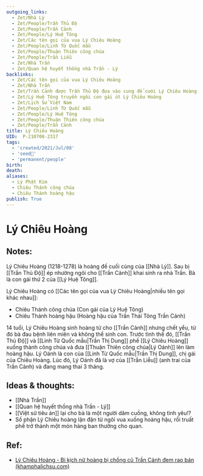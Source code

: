 ```yaml
---
outgoing_links:
  - Zet/Nhà Lý
  - Zet/People/Trần Thủ Độ
  - Zet/People/Trần Cảnh
  - Zet/People/Lý Huệ Tông
  - Zet/Các tên gọi của vua Lý Chiêu Hoàng
  - Zet/People/Linh Từ Quốc mẫu
  - Zet/People/Thuận Thiên công chúa
  - Zet/People/Trần Liễu
  - Zet/Nhà Trần
  - Zet/Quan hệ huyết thống nhà Trần - Lý
backlinks:
  - Zet/Các tên gọi của vua Lý Chiêu Hoàng
  - Zet/Nhà Trần
  - Zet/Trần Cảnh được Trần Thủ Độ đưa vào cung để cưới Lý Chiêu Hoàng
  - Zet/Lý Huệ Tông truyền ngôi con gái út Lý Chiêu Hoàng
  - Zet/Lịch Sử Việt Nam
  - Zet/People/Linh Từ Quốc mẫu
  - Zet/People/Lý Huệ Tông
  - Zet/People/Thuận Thiên công chúa
  - Zet/People/Trần Cảnh
title: Lý Chiêu Hoàng
UID:  P-210708-2317
tags:
  - 'created/2021/Jul/08'
  - 'seed🥜'
  - 'permanent/people'
birth: 
death: 
aliases:
  - Lý Phật Kim
  - Chiêu Thánh công chúa
  - Chiêu Thánh hoàng hậu
publish: True
---
```

# Lý Chiêu Hoàng

## Notes:
Lý Chiêu Hoàng (1218-1278) là hoàng đế cuối cùng của [[Nhà Lý]]. Sau bị [[Trần Thủ Độ]] ép nhường ngôi cho [[Trần Cảnh]] khai sinh ra nhà Trần. Bà là con gái thứ 2 của [[Lý Huệ Tông]].

Lý Chiêu Hoàng có [[Các tên gọi của vua Lý Chiêu Hoàng|nhiều tên gọi khác nhau]]:

- Chiêu Thánh công chúa (Con gái của Lý Huệ Tông)
- Chiêu Thánh hoàng hậu (Hoàng hậu của Trần Thái Tông Trần Cảnh)

14 tuổi, Lý Chiêu Hoàng sinh hoàng tử cho [[Trần Cảnh]] nhưng chết yểu, từ đó bà đau bệnh liên miên và không thể sinh con. Trước tình thế đó, [[Trần Thủ Độ]] và [[Linh Từ Quốc mẫu|Trần Thị Dung]] phế [[Lý Chiêu Hoàng]] xuống thành công chúa và đưa [[Thuận Thiên công chúa|Lý Oánh]] lên làm hoàng hậu. Lý Oánh là con của [[Linh Từ Quốc mẫu|Trần Thị Dung]], chị gái của Chiêu Hoàng. Lúc đó, Lý Oánh đã là vợ của [[Trần Liễu]] (anh trai của Trần Cảnh) và đang mang thai 3 tháng. 

## Ideas & thoughts:
- [[Nhà Trần]]
- [[Quan hệ huyết thống nhà Trần - Lý]]
- [[Việt sử tiêu án]] lại cho bà là một người dâm cuồng, không tình yêu!?
- Số phận Lý Chiêu hoàng lận đận từ ngôi vua xuống hoàng hậu, rồi truất phế trở thành một món hàng ban thưởng cho quan.

## Ref:
- [Lý Chiêu Hoàng - Bi kịch nữ hoàng bị chồng cũ Trần Cảnh đem rao bán (khamphalichsu.com)](https://khamphalichsu.com/ly-chieu-hoang-tran-canh-n44.html)